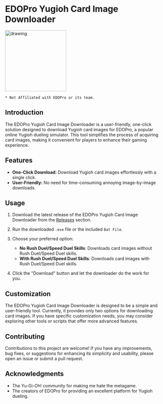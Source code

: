 # EDOPro Yugioh Card Image Downloader


<img src="https://raw.githubusercontent.com/c-bejar/EDOPro-HD-Image-Downloader/main/images/ignis_logo.png" alt="drawing" width="200"/>

`* Not Affiliated with EDOPro or its team.`

## Introduction

The EDOPro Yugioh Card Image Downloader is a user-friendly, one-click solution designed to download Yugioh card images for EDOPro, a popular online Yugioh dueling simulator. This tool simplifies the process of acquiring card images, making it convenient for players to enhance their gaming experience.

## Features

- **One-Click Download:** Download Yugioh card images effortlessly with a single click.
- **User-Friendly:** No need for time-consuming annoying image-by-image downloads.

## Usage

1. Download the latest release of the EDOPro Yugioh Card Image Downloader from the [Releases](https://github.com/c-bejar/EDOPro-HD-Image-Downloader/releases) section.

2. Run the downloaded `.exe` file or the included `Bat File`.

3. Choose your preferred option:
   - **No Rush Duel/Speed Duel Skills**: Downloads card images without Rush Duel/Speed Duel skills.
   - **With Rush Duel/Speed Duel Skills**: Downloads card images with Rush Duel/Speed Duel skills.

4. Click the "Download" button and let the downloader do the work for you.

## Customization

The EDOPro Yugioh Card Image Downloader is designed to be a simple and user-friendly tool. Currently, it provides only two options for downloading card images. If you have specific customization needs, you may consider exploring other tools or scripts that offer more advanced features.

## Contributing

Contributions to this project are welcome! If you have any improvements, bug fixes, or suggestions for enhancing its simplicity and usability, please open an issue or submit a pull request.

## Acknowledgments

- The Yu-Gi-Oh! community for making me hate the metagame.
- The creators of EDOPro for providing an excellent platform for Yugioh dueling.
